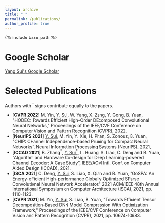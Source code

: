 ```yaml
---
layout: archive
title: " "
permalink: /publications/
author_profile: true
---
```


[comment]: <> ({% if author.googlescholar %})

[comment]: <> (  You can also find my articles on <u><a href="{{author.googlescholar}}">my Google Scholar profile</a>.</u>)

[comment]: <> ({% endif %})

{% include base_path %}

[comment]: <> ({% for post in site.publications reversed %})

[comment]: <> (  {% include archive-single.html %})

[comment]: <> ({% endfor %})

Google Scholar
================
[Yang Sui's Google Scholar](https://scholar.google.com/citations?hl=en&user=Q2W1p6sAAAAJ)

Selected Publications
================
Authors with $^*$ signs contribute equally to the papers.

* [**CVPR 2022**] M. Yin, <u>Y. Sui</u>, W. Yang, X. Zang, Y. Gong, B. Yuan, "HODEC: Towards Efficient High-Order DEcomposed Convolutional Neural Networks," Proceedings of the IEEE/CVF Conference on Computer Vision and Pattern Recognition (CVPR), 2022.
* [**NeurIPS 2021**] <u>Y. Sui</u>, M. Yin, Y. Xie, H. Phan, S. Zonouz, B. Yuan, "CHIP: CHannel Independence-based Pruning for Compact Neural Networks", Neural Information Processing Systems (NeurIPS), 2021, 
* [**ICCAD 2021**] B. Zhang$^*$, <u>Y. Sui$^*$</u>, L. Huang, S. Liao, C. Deng and B. Yuan, “Algorithm and Hardware Co-design for Deep Learning-powered Channel Decoder: A Case Study”, IEEE/ACM Intl. Conf. on Computer Aided Design (ICCAD), 2021.
* [**ISCA 2021**] C. Deng, <u>Y. Sui</u>, S. Liao, X. Qian and B. Yuan, "GoSPA: An Energy-efficient High-performance Globally Optimized SParse Convolutional Neural Network Accelerator," 2021 ACM/IEEE 48th Annual International Symposium on Computer Architecture (ISCA), 2021, pp. 1110-1123.
* [**CVPR 2021**] M. Yin, <u>Y. Sui</u>, S. Liao, B. Yuan, "Towards Efficient Tensor Decomposition-Based DNN Model Compression With Optimization Framework," Proceedings of the IEEE/CVF Conference on Computer Vision and Pattern Recognition (CVPR), 2021, pp. 10674-10683.

